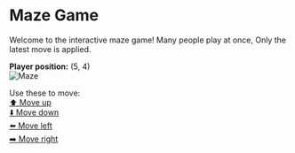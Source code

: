 # Maze Game  
Welcome to the interactive maze game! Many people play at once, Only the latest move is applied.

**Player position:** (5, 4)  
![Maze](https://github-maze-game.vercel.app/images/pos_5_4.png?t=1760531554367)

Use these to move:  
[⬆️ Move up](https://github-maze-game.vercel.app/move/5_4_w)  
[⬇️ Move down](https://github-maze-game.vercel.app/move/5_4_s)  
[⬅️ Move left](https://github-maze-game.vercel.app/move/5_4_a)  
[➡️ Move right](https://github-maze-game.vercel.app/move/5_4_d)
